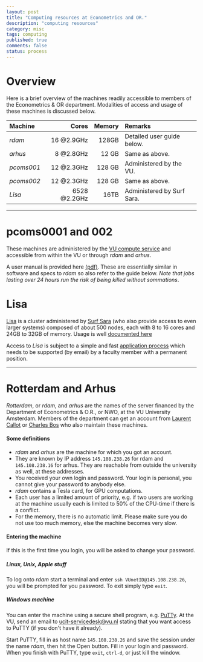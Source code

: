 ```yaml
---
layout: post
title: "Computing resources at Econometrics and OR."
description: "computing resources"
category: misc
tags: computing
published: true
comments: false
status: process
---
```



# Overview

Here is a brief overview of the machines readily accessible to members of the Econometrics & OR department. Modalities of access and usage of these machines is discussed below.  

Machine | Cores | Memory | Remarks
:------- | -----: | ------: | :-------
_rdam_  | 16 @2.9GHz| 128GB | Detailed user guide below.
_arhus_ |  8 @2.8GHz | 12 GB | Same as above.
_pcoms001_ | 12 @2.3GHz | 128 GB | Administered by the VU.
_pcoms002_ | 12 @2.3GHz | 128 GB | Same as above.
_Lisa_ | 6528 @2.2GHz | 16TB | Administered by Surf Sara.

---

# pcoms0001 and 002

These machines are administered by the [VU compute service](https://vunet.login.vu.nl/services/pages/detail.aspx?cid=tcm%3a164-330191-16) and accessible from within the VU or through _rdam_ and _arhus_.

A user manual is provided here [(pdf)](https://vunet.login.vu.nl/_layouts/SharePoint.Tridion.WebParts/redirect.aspx?cid=tcm:164-327430-16). These are essentially similar in software and specs to _rdam_ so also refer to the guide below. *Note that jobs lasting over 24 hours run the risk of being killed without sommations*.

# Lisa

[Lisa](https://www.surfsara.nl/systems/lisa/description) is a cluster administered by [Surf Sara](https://www.surfsara.nl) (who also provide access to even larger systems) composed of about 500 nodes, each with 8 to 16 cores and 24GB to 32GB of memory. Usage is well [documented here](https://www.surfsara.nl/systems/lisa/usage)

Access to _Lisa_ is subject to a simple and fast [application process](https://www.surfsara.nl/systems/lisa/account) which needs to be supported (by email) by a faculty member with a permanent position.

---

# Rotterdam and Arhus

_Rotterdam_, or _rdam_, and _arhus_ are the names of the server financed by the Department of Econometrics & O.R., or NWO, at the VU University
Amsterdam. Members of the department can get an account from <a href="mailto:l.callot@vu.nl">Laurent Callot</a> or <a href="mailto:c.s.bos@vu.nl">Charles
Bos</a> who also maintain these machines.

#### Some definitions

 * _rdam_ and _arhus_ are the machine for which you got an account.
 * They are known by IP address `145.108.238.26` for rdam and `145.108.238.16` for arhus. They are reachable
from outside the university as well, at these addresses.
 * You received your own login and password. Your login is personal, you
cannot give your password to anybody else.
 *  _rdam_ contains a Tesla card, for GPU computations.
 * Each user has a limited amount of priority, e.g. if two users are working at the machine usually each is limited to 50% of the CPU-time if there is a conflict.
 * For the memory, there is no automatic limit. Please make sure you do not use too much memory, else the machine becomes very slow.


#### Entering the machine

If this is the first time you login, you will be asked to change your password.

##### Linux, Unix, Apple stuff
To log onto _rdam_ start a terminal and enter `ssh VUnetID@145.108.238.26`, you will be prompted for you password. To exit simply type `exit`.  

##### Windows machine
You can enter the machine using a secure shell program, e.g. [PuTTy](http://www.chiark.greenend.org.uk/%7Esgtatham/putty/). At the VU, send an email to <a href="mailto:ucit-servicedesk@vu.nl">ucit-servicedesk@vu.nl</a> stating that you want access to PuTTY (if you don't have it already).

Start PuTTY, fill in as host name `145.108.238.26` and save the session under the name _rdam_, then hit the Open button. Fill in your login and password.  When you finish with PuTTY, type `exit`, `ctrl-d`, or just kill the window.
